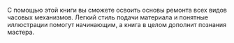 <!--2025-09-20 12:24:29--><!--pdate:2001-01-15T00:00:00+00:00-->
С помощью этой книги вы сможете освоить основы ремонта всех видов часовых механизмов. Легкий стиль подачи материала и понятные иллюстрации помогут начинающим, а книга в целом дополнит познания мастера.